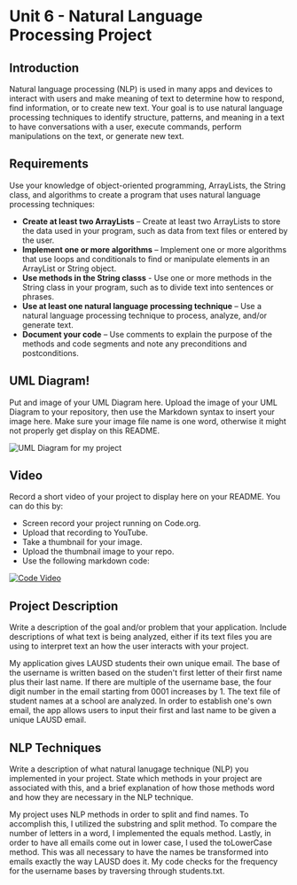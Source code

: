 # Unit 6 - Natural Language Processing Project

## Introduction

Natural language processing (NLP) is used in many apps and devices to interact with users and make meaning of text to determine how to respond, find information, or to create new text. Your goal is to use natural language processing techniques to identify structure, patterns, and meaning in a text to have conversations with a user, execute commands, perform manipulations on the text, or generate new text.

## Requirements

Use your knowledge of object-oriented programming, ArrayLists, the String class, and algorithms to create a program that uses natural language processing techniques:

- **Create at least two ArrayLists** – Create at least two ArrayLists to store the data used in your program, such as data from text files or entered by the user.
- **Implement one or more algorithms** – Implement one or more algorithms that use loops and conditionals to find or manipulate elements in an ArrayList or String object.
- **Use methods in the String classs** - Use one or more methods in the String class in your program, such as to divide text into sentences or phrases.
- **Use at least one natural language processing technique** – Use a natural language processing technique to process, analyze, and/or generate text.
- **Document your code** – Use comments to explain the purpose of the methods and code segments and note any preconditions and postconditions.

## UML Diagram!

Put and image of your UML Diagram here. Upload the image of your UML Diagram to your repository, then use the Markdown syntax to insert your image here. Make sure your image file name is one word, otherwise it might not properly get display on this README.

![UML Diagram for my project](UML.png)

## Video

Record a short video of your project to display here on your README. You can do this by:

- Screen record your project running on Code.org.
- Upload that recording to YouTube.
- Take a thumbnail for your image.
- Upload the thumbnail image to your repo.
- Use the following markdown code:

[![Code Video](nameOfThumbnail.png)](https://drive.google.com/file/d/1fR5q17l6ISxBZa9Lg1_rTYr_4tppB2kb/view?usp=sharing)

## Project Description

Write a description of the goal and/or problem that your application. Include descriptions of what text is being analyzed, either if its text files you are using to interpret text an how the user interacts with your project.

My application gives LAUSD students their own unique email. The base of the username is written based on the studen't first letter of their first name plus their last name. If there are multiple of the username base, the four digit number in the email starting from 0001 increases by 1. The text file of student names at a school are analyzed. In order to establish one's own email, the app allows users to input their first and last name to be given a unique LAUSD email.

## NLP Techniques

Write a description of what natural lanugage technique (NLP) you implemented in your project. State which methods in your project are associated with this, and a brief explanation of how those methods word and how they are necessary in the NLP technique.

My project uses NLP methods in order to split and find names. To accomplish this, I utilized the substring and split method. To compare the number of letters in a word, I implemented the equals method. Lastly, in order to have all emails come out in lower case, I used the toLowerCase method. This was all necessary to have the names be transformed into emails exactly the way LAUSD does it. My code checks for the frequency for the username bases by traversing through students.txt.